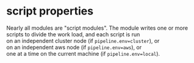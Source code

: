 # script properties

Nearly all modules are "script modules".  The module writes one or more scripts to divide the work load, and each script is run               
on an independent cluster node (if `pipeline.env=cluster`), or            
on an independent aws node (if `pipeline.env=aws`), or                
one at a time on the current machine (if `pipeline.env=local`).

